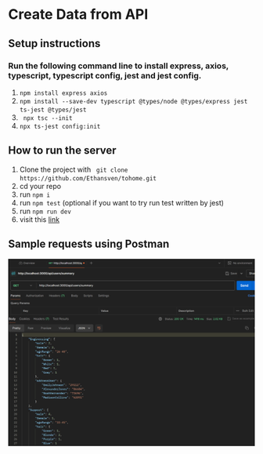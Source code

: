 # Create Data from API
## Setup instructions
### Run the following command line to install express, axios, typescript, typescript config, jest and jest config.
1. ``` npm install express axios ```
2. ``` npm install --save-dev typescript @types/node @types/express jest ts-jest @types/jest ```
3. ``` npx tsc --init```
4. ``` npx ts-jest config:init ```

## How to run the server
1. Clone the project with ``` git clone https://github.com/Ethansven/tohome.git```
2. cd your repo
3. run ``` npm i ```
4. run ```npm test``` (optional if you want to try run test written by jest)
5. run ``` npm run dev ```
6. visit this [link](http://localhost:3000/api/users/summary)


## Sample requests using Postman
![postman result](./API/assets/postmanResult.png)

